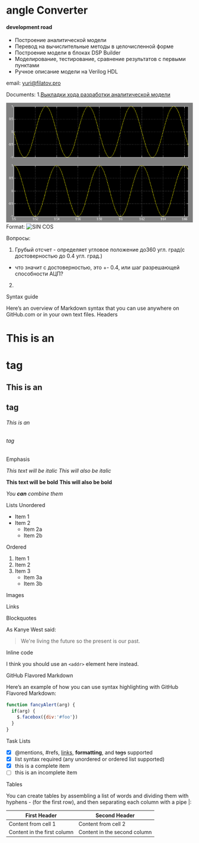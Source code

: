 angle Converter
==============

#### development road  

* Построение аналитической модели
* Перевод на вычислительные методы  в целочисленной форме 
* Построение модели в блоках DSP Builder 
* Моделирование, тестирование, сравнение результатов с первыми пунктами
* Ручное описание модели на Verilog HDL

email:  yuri@filatov.pro

Documents:
1.[Выкладки хода разработки аналитической модели](https://github.com/bismark09/angleconverter/blob/master/developmentModelKPU.md)

![SIN COS](/images/sincos.PNG)
Format: ![SIN COS](url)





Вопросы:
1. Грубый отсчет - определяет угловое положение до360 угл. град(с достоверностью до 0.4 угл. град.) 
- что значит с достоверностью, это +- 0.4, или  шаг разрешающей способности АЦП?

2. 







Syntax guide

Here’s an overview of Markdown syntax that you can use anywhere on GitHub.com or in your own text files.
Headers

# This is an <h1> tag
## This is an <h2> tag
###### This is an <h6> tag

Emphasis

*This text will be italic*
_This will also be italic_

**This text will be bold**
__This will also be bold__

*You **can** combine them*

Lists
Unordered

* Item 1
* Item 2
  * Item 2a
  * Item 2b

Ordered

1. Item 1
2. Item 2
3. Item 3
   * Item 3a
   * Item 3b

Images



Links




Blockquotes

As Kanye West said:

> We're living the future so
> the present is our past.

Inline code

I think you should use an
`<addr>` element here instead.

GitHub Flavored Markdown


Here’s an example of how you can use syntax highlighting with GitHub Flavored Markdown:

```javascript
function fancyAlert(arg) {
  if(arg) {
    $.facebox({div:'#foo'})
  }
}
```


Task Lists

- [x] @mentions, #refs, [links](), **formatting**, and <del>tags</del> supported
- [x] list syntax required (any unordered or ordered list supported)
- [x] this is a complete item
- [ ] this is an incomplete item

Tables

You can create tables by assembling a list of words and dividing them with hyphens - (for the first row), and then separating each column with a pipe |:

First Header | Second Header
------------ | -------------
Content from cell 1 | Content from cell 2
Content in the first column | Content in the second column


